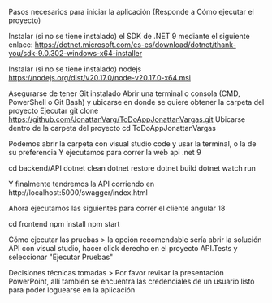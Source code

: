 Pasos necesarios para iniciar la aplicación (Responde a Cómo ejecutar el proyecto) 

Instalar (si no se tiene instalado) el SDK de .NET 9 mediante el siguiente enlace: 
https://dotnet.microsoft.com/es-es/download/dotnet/thank-you/sdk-9.0.302-windows-x64-installer 

Instalar (si no se tiene instalado) nodejs
https://nodejs.org/dist/v20.17.0/node-v20.17.0-x64.msi

Asegurarse de tener Git instalado 
Abrir una terminal o consola (CMD, PowerShell o Git Bash) y ubicarse en donde se quiere obtener la carpeta del proyecto
Ejecutar
git clone https://github.com/JonattanVarg/ToDoAppJonattanVargas.git
Ubicarse dentro de la carpeta del proyecto
cd ToDoAppJonattanVargas

Podemos abrir la carpeta con visual studio code y usar la terminal, o la de su preferencia
Y ejecutamos para correr la web api .net 9

cd backend/API
dotnet clean
dotnet restore
dotnet build
dotnet watch run

Y finalmente tendremos la API corriendo en http://localhost:5000/swagger/index.html

Ahora ejecutamos las siguientes para correr el cliente angular 18

cd frontend
npm install
npm start

Cómo ejecutar las pruebas > la opción recomendable sería abrir la solución API con visual studio, hacer click derecho en el proyecto API.Tests y seleccionar "Ejecutar Pruebas"

Decisiones técnicas tomadas > Por favor revisar la presentación PowerPoint, allí también se encuentra las credenciales de un usuario listo para poder loguearse en la aplicación

 


